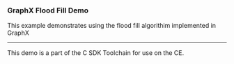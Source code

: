 ### GraphX Flood Fill Demo

This example demonstrates using the flood fill algorithim implemented in GraphX

---

This demo is a part of the C SDK Toolchain for use on the CE.

